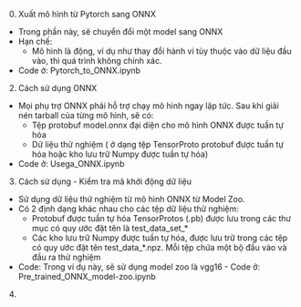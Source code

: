 0. Xuất mô hình từ Pytorch sang ONNX
  - Trong phần này, sẽ chuyển đổi một model sang ONNX
  - Hạn chế:
    - Mô hình là động, ví dụ như thay đổi hành vi tùy thuộc vào dữ liệu đầu vào, thì quá trình không chính xác.
  - Code ở: Pytorch_to_ONNX.ipynb
2. Cách sử dụng ONNX
  - Mọi phụ trợ ONNX phải hỗ trợ chạy mô hình ngay lập tức. Sau khi giải nén tarball của từng mô hình, sẽ có:
    - Tệp protobuf model.onnx đại diện cho mô hình ONNX được tuần tự hóa
    - Dữ liệu thử nghiệm ( ở dạng tệp TensorProto protobuf được tuần tự hóa hoặc kho lưu trữ Numpy được tuần tự hóa)
  - Code ở: Usega_ONNX.ipynb
3. Cách sử dụng - Kiểm tra mã khởi động dữ liệu
  - Sử dụng dữ liệu thử nghiệm từ mô hình ONNX từ Model Zoo.
  - Có 2 định dạng khác nhau cho các tệp dữ liệu thử nghiệm:
    - Protobuf được tuần tự hóa TensorProtos (.pb) được lưu trong các thư mục có quy ước đặt tên là test_data_set_*
    - Các kho lưu trữ Numpy được tuần tự hóa, được lưu trữ trong các tệp có quy ước đặt tên test_data_*.npz. Mỗi tệp chứa một bộ đầu vào và đầu ra thử nghiệm
  - Code: Trong ví dụ này, sẽ sử dụng model zoo là vgg16 - Code ở: Pre_trained_ONNX_model-zoo.ipynb
4.  
